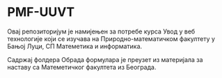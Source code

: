# PMF-UUVT

Овај репозиторијум је намијењен за потребе курса Увод у веб технологије који се изучава на Природно-математичком факултету у Бањој Луци, СП Матеметика и информатика.

Садржај фолдера Обрада формулара је преузет из материјала за наставу са Матеметичког факултета из Београда.
